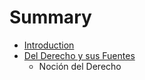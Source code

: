 # Summary

* [Introduction](README.md)
* [Del Derecho y sus Fuentes](1/C1)
   * Noción del Derecho

